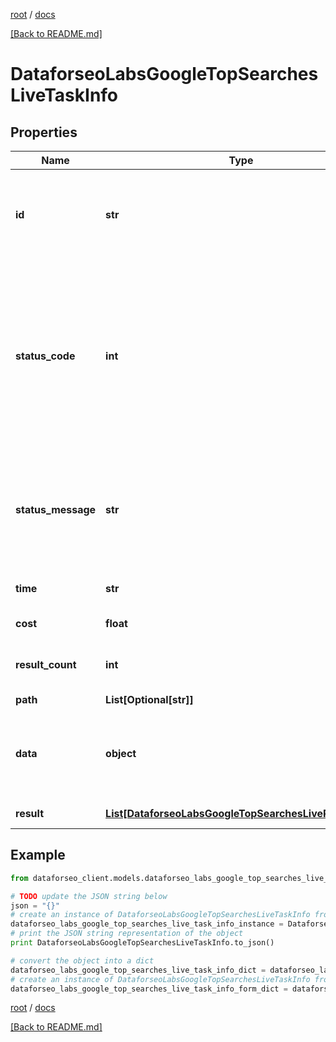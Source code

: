 [root](./../ "root") / [docs](./ "docs")

[[Back to README.md]](./../README.md "[Back to README.md]")

# DataforseoLabsGoogleTopSearchesLiveTaskInfo

## Properties

Name | Type | Description | Notes
------------ | ------------- | ------------- | -------------
**id** | **str** | task identifier unique task identifier in our system in the UUID format | [optional]
**status_code** | **int** | status code of the task generated by DataForSEO, can be within the following range: 10000-60000 you can find the full list of the response codes here | [optional]
**status_message** | **str** | informational message of the task you can find the full list of general informational messages here | [optional]
**time** | **str** | execution time, seconds | [optional]
**cost** | **float** | total tasks cost, USD | [optional]
**result_count** | **int** | number of elements in the result array | [optional]
**path** | **List[Optional[str]]** | URL path | [optional]
**data** | **object** | contains the same parameters that you specified in the POST request | [optional]
**result** | [**List[DataforseoLabsGoogleTopSearchesLiveResultInfo]**](DataforseoLabsGoogleTopSearchesLiveResultInfo.md) | array of results | [optional]

## Example

```python
from dataforseo_client.models.dataforseo_labs_google_top_searches_live_task_info import DataforseoLabsGoogleTopSearchesLiveTaskInfo

# TODO update the JSON string below
json = "{}"
# create an instance of DataforseoLabsGoogleTopSearchesLiveTaskInfo from a JSON string
dataforseo_labs_google_top_searches_live_task_info_instance = DataforseoLabsGoogleTopSearchesLiveTaskInfo.from_json(json)
# print the JSON string representation of the object
print DataforseoLabsGoogleTopSearchesLiveTaskInfo.to_json()

# convert the object into a dict
dataforseo_labs_google_top_searches_live_task_info_dict = dataforseo_labs_google_top_searches_live_task_info_instance.to_dict()
# create an instance of DataforseoLabsGoogleTopSearchesLiveTaskInfo from a dict
dataforseo_labs_google_top_searches_live_task_info_form_dict = dataforseo_labs_google_top_searches_live_task_info.from_dict(dataforseo_labs_google_top_searches_live_task_info_dict)
```

  

[root](./../ "root") / [docs](./ "docs")

[[Back to README.md]](./../README.md "[Back to README.md]")